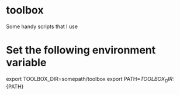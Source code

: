 # toolbox
Some handy scripts that I use

# Set the following environment variable
export TOOLBOX_DIR=somepath/toolbox
export PATH=${TOOLBOX_DIR}:${PATH}
